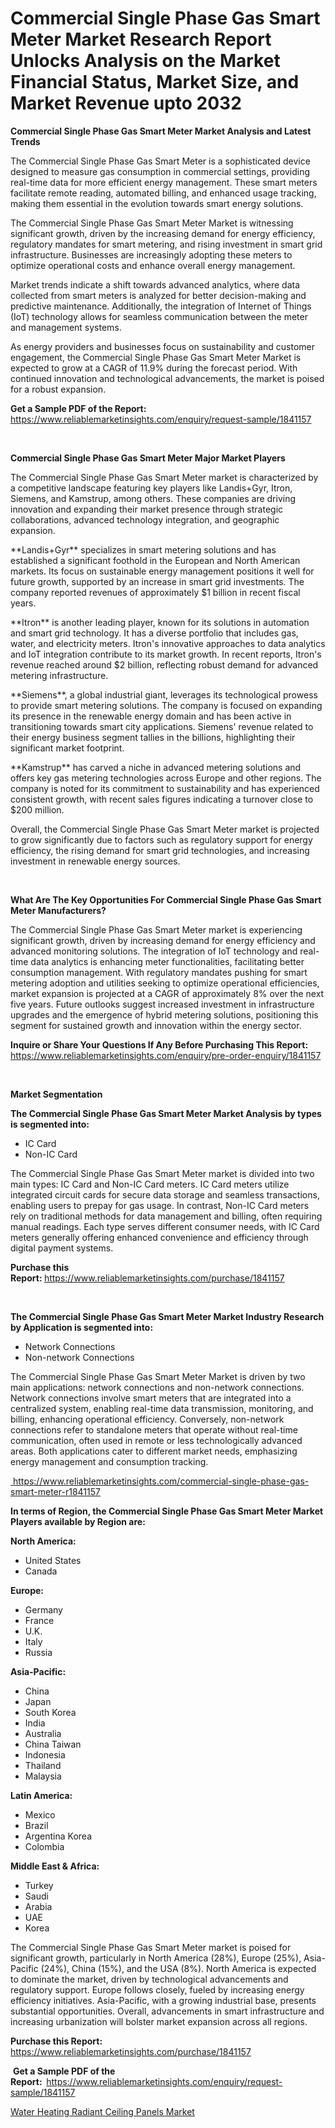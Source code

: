 <p><h1>Commercial Single Phase Gas Smart Meter Market Research Report Unlocks Analysis on the Market Financial Status, Market Size, and Market Revenue upto 2032</h1></p><p><strong>Commercial Single Phase Gas Smart Meter Market Analysis and Latest Trends</strong></p>
<p><p>The Commercial Single Phase Gas Smart Meter is a sophisticated device designed to measure gas consumption in commercial settings, providing real-time data for more efficient energy management. These smart meters facilitate remote reading, automated billing, and enhanced usage tracking, making them essential in the evolution towards smart energy solutions.</p><p>The Commercial Single Phase Gas Smart Meter Market is witnessing significant growth, driven by the increasing demand for energy efficiency, regulatory mandates for smart metering, and rising investment in smart grid infrastructure. Businesses are increasingly adopting these meters to optimize operational costs and enhance overall energy management. </p><p>Market trends indicate a shift towards advanced analytics, where data collected from smart meters is analyzed for better decision-making and predictive maintenance. Additionally, the integration of Internet of Things (IoT) technology allows for seamless communication between the meter and management systems. </p><p>As energy providers and businesses focus on sustainability and customer engagement, the Commercial Single Phase Gas Smart Meter Market is expected to grow at a CAGR of 11.9% during the forecast period. With continued innovation and technological advancements, the market is poised for a robust expansion.</p></p>
<p><strong>Get a Sample PDF of the Report:&nbsp;</strong> <a href="https://www.reliablemarketinsights.com/enquiry/request-sample/1841157?utm_campaign=3312&utm_medium=2&utm_source=Github&utm_content=ia&utm_term=12042025&utm_id=commercial-single-phase-gas-smart-meter">https://www.reliablemarketinsights.com/enquiry/request-sample/1841157</a></p>
<p>&nbsp;</p>
<p><strong>Commercial Single Phase Gas Smart Meter Major Market Players</strong></p>
<p><p>The Commercial Single Phase Gas Smart Meter market is characterized by a competitive landscape featuring key players like Landis+Gyr, Itron, Siemens, and Kamstrup, among others. These companies are driving innovation and expanding their market presence through strategic collaborations, advanced technology integration, and geographic expansion.</p><p>**Landis+Gyr** specializes in smart metering solutions and has established a significant foothold in the European and North American markets. Its focus on sustainable energy management positions it well for future growth, supported by an increase in smart grid investments. The company reported revenues of approximately $1 billion in recent fiscal years.</p><p>**Itron** is another leading player, known for its solutions in automation and smart grid technology. It has a diverse portfolio that includes gas, water, and electricity meters. Itron's innovative approaches to data analytics and IoT integration contribute to its market growth. In recent reports, Itron's revenue reached around $2 billion, reflecting robust demand for advanced metering infrastructure.</p><p>**Siemens**, a global industrial giant, leverages its technological prowess to provide smart metering solutions. The company is focused on expanding its presence in the renewable energy domain and has been active in transitioning towards smart city applications. Siemens' revenue related to their energy business segment tallies in the billions, highlighting their significant market footprint.</p><p>**Kamstrup** has carved a niche in advanced metering solutions and offers key gas metering technologies across Europe and other regions. The company is noted for its commitment to sustainability and has experienced consistent growth, with recent sales figures indicating a turnover close to $200 million.</p><p>Overall, the Commercial Single Phase Gas Smart Meter market is projected to grow significantly due to factors such as regulatory support for energy efficiency, the rising demand for smart grid technologies, and increasing investment in renewable energy sources.</p></p>
<p>&nbsp;</p>
<p><strong>What Are The Key Opportunities For Commercial Single Phase Gas Smart Meter Manufacturers?</strong></p>
<p><p>The Commercial Single Phase Gas Smart Meter market is experiencing significant growth, driven by increasing demand for energy efficiency and advanced monitoring solutions. The integration of IoT technology and real-time data analytics is enhancing meter functionalities, facilitating better consumption management. With regulatory mandates pushing for smart metering adoption and utilities seeking to optimize operational efficiencies, market expansion is projected at a CAGR of approximately 8% over the next five years. Future outlooks suggest increased investment in infrastructure upgrades and the emergence of hybrid metering solutions, positioning this segment for sustained growth and innovation within the energy sector.</p></p>
<p><strong>Inquire or Share Your Questions If Any Before Purchasing This Report:</strong> <a href="https://www.reliablemarketinsights.com/enquiry/pre-order-enquiry/1841157?utm_campaign=3312&utm_medium=2&utm_source=Github&utm_content=ia&utm_term=12042025&utm_id=commercial-single-phase-gas-smart-meter">https://www.reliablemarketinsights.com/enquiry/pre-order-enquiry/1841157</a></p>
<p>&nbsp;</p>
<p><strong>Market Segmentation</strong></p>
<p><strong>The Commercial Single Phase Gas Smart Meter Market Analysis by types is segmented into:</strong></p>
<p><ul><li>IC Card</li><li>Non-IC Card</li></ul></p>
<p><p>The Commercial Single Phase Gas Smart Meter market is divided into two main types: IC Card and Non-IC Card meters. IC Card meters utilize integrated circuit cards for secure data storage and seamless transactions, enabling users to prepay for gas usage. In contrast, Non-IC Card meters rely on traditional methods for data management and billing, often requiring manual readings. Each type serves different consumer needs, with IC Card meters generally offering enhanced convenience and efficiency through digital payment systems.</p></p>
<p><strong>Purchase this Report:&nbsp;</strong><a href="https://www.reliablemarketinsights.com/purchase/1841157?utm_campaign=3312&utm_medium=2&utm_source=Github&utm_content=ia&utm_term=12042025&utm_id=commercial-single-phase-gas-smart-meter">https://www.reliablemarketinsights.com/purchase/1841157</a></p>
<p>&nbsp;</p>
<p><strong>The Commercial Single Phase Gas Smart Meter Market Industry Research by Application is segmented into:</strong></p>
<p><ul><li>Network Connections</li><li>Non-network Connections</li></ul></p>
<p><p>The Commercial Single Phase Gas Smart Meter Market is driven by two main applications: network connections and non-network connections. Network connections involve smart meters that are integrated into a centralized system, enabling real-time data transmission, monitoring, and billing, enhancing operational efficiency. Conversely, non-network connections refer to standalone meters that operate without real-time communication, often used in remote or less technologically advanced areas. Both applications cater to different market needs, emphasizing energy management and consumption tracking.</p></p>
<p><a href="https://www.reliablemarketinsights.com/commercial-single-phase-gas-smart-meter-r1841157?utm_campaign=3312&utm_medium=2&utm_source=Github&utm_content=ia&utm_term=12042025&utm_id=commercial-single-phase-gas-smart-meter">&nbsp;https://www.reliablemarketinsights.com/commercial-single-phase-gas-smart-meter-r1841157</a></p>
<p><strong>In terms of Region, the Commercial Single Phase Gas Smart Meter Market Players available by Region are:</strong></p>
<p>
    <p> <strong> North America: </strong>
        <ul>
            <li>United States</li>
            <li>Canada</li>
        </ul>
        </p> 
    <p> <strong> Europe: </strong>
        <ul>
            <li>Germany</li>
            <li>France</li>
            <li>U.K.</li>
            <li>Italy</li>
            <li>Russia</li>
        </ul>
        </p> 
    <p> <strong> Asia-Pacific: </strong>
        <ul>
            <li>China</li>
            <li>Japan</li>
            <li>South Korea</li>
            <li>India</li>
            <li>Australia</li>
            <li>China Taiwan</li>
            <li>Indonesia</li>
            <li>Thailand</li>
            <li>Malaysia</li>
        </ul>
        </p> 
    <p> <strong> Latin America: </strong>
        <ul>
            <li>Mexico</li>
            <li>Brazil</li>
            <li>Argentina Korea</li>
            <li>Colombia</li>
        </ul>
        </p> 
    <p> <strong> Middle East & Africa: </strong>
        <ul>
            <li>Turkey</li>
            <li>Saudi</li>
            <li>Arabia</li>
            <li>UAE</li>
            <li>Korea</li>
        </ul>
    </p>
    </p>
<p><p>The Commercial Single Phase Gas Smart Meter market is poised for significant growth, particularly in North America (28%), Europe (25%), Asia-Pacific (24%), China (15%), and the USA (8%). North America is expected to dominate the market, driven by technological advancements and regulatory support. Europe follows closely, fueled by increasing energy efficiency initiatives. Asia-Pacific, with a growing industrial base, presents substantial opportunities. Overall, advancements in smart infrastructure and increasing urbanization will bolster market expansion across all regions.</p></p>
<p><strong>Purchase this Report: </strong><a href="https://www.reliablemarketinsights.com/purchase/1841157?utm_campaign=3312&utm_medium=2&utm_source=Github&utm_content=ia&utm_term=12042025&utm_id=commercial-single-phase-gas-smart-meter">https://www.reliablemarketinsights.com/purchase/1841157</a></p>
<p>&nbsp;<strong>Get a Sample PDF of the Report:&nbsp;&nbsp;</strong><a href="https://www.reliablemarketinsights.com/enquiry/request-sample/1841157?utm_campaign=3312&utm_medium=2&utm_source=Github&utm_content=ia&utm_term=12042025&utm_id=commercial-single-phase-gas-smart-meter">https://www.reliablemarketinsights.com/enquiry/request-sample/1841157</a></p>
<p><strong></strong></p>
<p><p><a href="https://github.com/jhamygunler/Market-Research-Report-List-1/blob/main/water-heating-radiant-ceiling-panels-market.md?utm_campaign=3312&utm_medium=2&utm_source=Github&utm_content=ia&utm_term=12042025&utm_id=commercial-single-phase-gas-smart-meter">Water Heating Radiant Ceiling Panels Market</a></p></p>